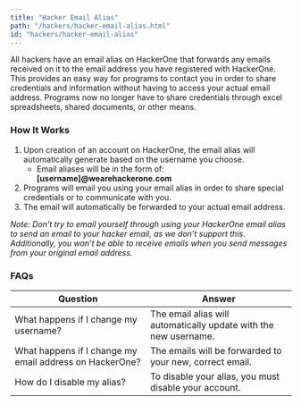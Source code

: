 ```yaml
---
title: "Hacker Email Alias"
path: "/hackers/hacker-email-alias.html"
id: "hackers/hacker-email-alias"
---
```


All hackers have an email alias on HackerOne that forwards any emails received on it to the email address you have registered with HackerOne. This provides an easy way for programs to contact you in order to share credentials and information without having to access your actual email address. Programs now no longer have to share credentials through excel spreadsheets, shared documents, or other means.

### How It Works
1. Upon creation of an account on HackerOne, the email alias will automatically generate based on the username you choose. 
     * Email aliases will be in the form of: <b>[username]@wearehackerone.com</b>
2. Programs will email you using your email alias in order to share special credentials or to communicate with you. 
3. The email will automatically be forwarded to your actual email address.

<i>Note: Don’t try to email yourself through using your HackerOne email alias to send an email to your hacker email, as we don’t support this. Additionally, you won’t be able to receive emails when you send messages from your original email address.</i>

### FAQs

Question | Answer
-------- | ------
What happens if I change my username? | The email alias will automatically update with the new username. 
What happens if I change my email address on HackerOne? | The emails will be forwarded to your new, correct email.
How do I disable my alias? | To disable your alias, you must disable your account.
